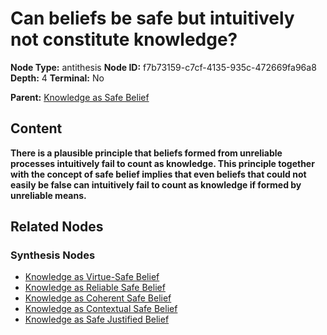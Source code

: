 # Can beliefs be safe but intuitively not constitute knowledge?

**Node Type:** antithesis
**Node ID:** f7b73159-c7cf-4135-935c-472669fa96a8
**Depth:** 4
**Terminal:** No

**Parent:** [Knowledge as Safe Belief](knowledge-as-safe-belief-synthesis-ebeef2d9-44c3-4bf1-9c13-abc285df34bc.md)

## Content

**There is a plausible principle that beliefs formed from unreliable processes intuitively fail to count as knowledge. This principle together with the concept of safe belief implies that even beliefs that could not easily be false can intuitively fail to count as knowledge if formed by unreliable means.**

## Related Nodes

### Synthesis Nodes

- [Knowledge as Virtue-Safe Belief](knowledge-as-virtue-safe-belief-synthesis-818e3531-ca58-4343-8c72-27e39fd5997d.md)
- [Knowledge as Reliable Safe Belief](knowledge-as-reliable-safe-belief-synthesis-1e2845b5-77dd-4772-86b0-ea30f1eea5a6.md)
- [Knowledge as Coherent Safe Belief](knowledge-as-coherent-safe-belief-synthesis-9c10573e-d18e-4284-ba72-18a76f83e006.md)
- [Knowledge as Contextual Safe Belief](knowledge-as-contextual-safe-belief-synthesis-0c5c9561-f6a7-4c83-a074-c5cb9aa3502a.md)
- [Knowledge as Safe Justified Belief](knowledge-as-safe-justified-belief-synthesis-627e8f25-c061-4645-8a6a-5fad93c8e669.md)
